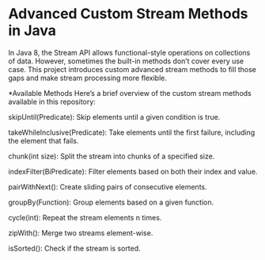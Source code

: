 # Advanced Custom Stream Methods in Java
In Java 8, the Stream API allows functional-style operations on collections of data. However, sometimes the built-in methods don’t cover every use case. This project introduces custom advanced stream methods to fill those gaps and make stream processing more flexible.

*Available Methods
Here’s a brief overview of the custom stream methods available in this repository:

skipUntil(Predicate): Skip elements until a given condition is true.

takeWhileInclusive(Predicate): Take elements until the first failure, including the element that fails.

chunk(int size): Split the stream into chunks of a specified size.

indexFilter(BiPredicate): Filter elements based on both their index and value.

pairWithNext(): Create sliding pairs of consecutive elements.

groupBy(Function): Group elements based on a given function.

cycle(int): Repeat the stream elements n times.

zipWith(): Merge two streams element-wise.

isSorted(): Check if the stream is sorted.
